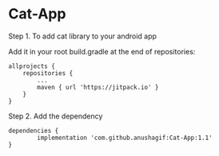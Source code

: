 # Cat-App


Step 1. To add cat library to your android app


Add it in your root build.gradle at the end of repositories:

	allprojects {
		repositories {
			...
			maven { url 'https://jitpack.io' }
		}
	}
Step 2. Add the dependency

	dependencies {
	        implementation 'com.github.anushagif:Cat-App:1.1'
	}
